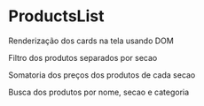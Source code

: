 # ProductsList
Renderização dos cards na tela usando DOM

Filtro dos produtos separados por secao

Somatoria dos preços dos produtos de cada secao

Busca dos produtos por nome, secao e categoria 
